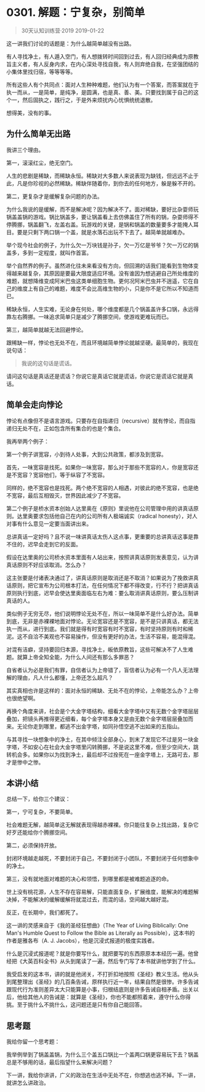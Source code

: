 # 0301. 解题：宁复杂，别简单
> 30天认知训练营·2019
2019-01-22

这一讲我们讨论的话题是：为什么越简单越没有出路。

有人寻找净土，有人遁入空门，有人想拨转时间回到过去，有人回归经典成为原教旨主义者，有人反身内求，在内心深处寻找自我，有人则弃绝自我，在坚强团结的小集体里找归宿，等等等等。

所有这些人有个共同点：面对人生种种难题，他们认为有一个答案，而答案就在于执一而从，一是简单，是纯净，是圆满，也是真、善、美。只要找到属于自己的这个一，然后固执之，践行之，于是外来烦扰内心忧惧统统退散。

想得美，没有的事。

## 为什么简单无出路
我讲三个理由。

第一，滚滚红尘，绝无空门。

人生的悲剧是稀缺，而稀缺永恒。稀缺对大多数人来说表现为缺钱，但远远不止于此，凡是你珍视的必然稀缺。稀缺伴随着你，到你去的任何地方，躲是躲不开的。

第二，更复杂才是缓解复杂问题的办法。

为什么我说的是缓解，而不是解决呢？因为解决不了。面对稀缺，要好比杂耍师玩锅盖盖锅的游戏。锅比锅盖多，要让锅盖看上去仿佛盖住了所有的锅，杂耍师得不停腾挪，锅盖翻飞，左盖右盖。玩游戏的关键，是锅和锅盖的数量要多才能掩人耳目。要是只剩下两口锅一个盖，就是水落石出玩不下去了。越简单就越难办。

举个现今社会的例子，为什么欠一万块钱是孙子，欠一万亿是爷爷？欠一万亿的锅盖多，多到一定程度，就叫作首富。

举个自然界的例子。虽然进化往未来看没有方向，但回溯的话我们能看到生物体变得越来越复杂，其原因是要最大限度适应环境。没有谁因为想逃避自己所处维度的难题，就想降维变成阿米巴虫这类单细胞生物。更何况阿米巴虫并不逍遥，它在自己的维度上有自己的难题，难度不会比高维生物的小，只是你不是它所以不知道而已。

稀缺永恒，人生实难，无论身在何处，哪个维度都是几个锅盖盖许多口锅，永远得靠左右腾挪。一味追求简单只是减少了腾挪空间，使游戏更难玩而已。

第三，越简单就越无法回避悖论。

跟稀缺一样，悖论也无处不在，而且环境越简单悖论就越坚硬。最简单的，我现在说句话：

> 我说的这句话是谎话。

请问这句话是真话还是谎话？你说它是真话它就是谎话，你说它是谎话它就是真话。

## 简单会走向悖论
悖论有点像但不是语言游戏。只要存在自指递归（recursive）就有悖论，而自指递归无处不在，正如包含所有集合的也是个集合。

我再举两个例子：

第一个例子讲宽容，小到待人处事，大到公共政策，都涉及到宽容。

首先，一味宽容是找死。如果你一味宽容，那么对于那些不宽容的人，你是宽容还是不宽容？宽容他们，等于纵容了不宽容。

同样的，绝不宽容也是找死。两个绝不宽容的人相遇，对彼此的绝不宽容，也是绝不宽容，最后互相毁灭，世界因此减少了不宽容。

第二个例子是桥水资本创始人达里奥在《原则》里说他在公司管理中用的讲真话原则。达里奥要求包括他自己在内的公司所有人极端诚实（radical honesty），对人对事有什么意见一定要当面讲出来。

总讲真话一定好吗？且不说一味讲真话太伤人这点事，更重要的总讲真话这事是靠不住的，迟早会走到它的反面。

假设在达里奥的公司桥水资本里面有人站出来，按照讲真话原则发表意见，认为讲真话原则不好应该取消。怎么办？

这主张要是付诸表决通过了，讲真话原则是取消还是不取消？如果说为了挽救讲真话原则，把它宣布为公司根本打法，在任何情况下都不得改变，行不行？把讲真话原则执行到底，迟早会使达里奥面临左右为难：要么取消讲真话原则，要么压制讲真话的人。

类似例子无穷无尽，他们说明悖论无处不在，所以一味简单不是什么好办法。简单到底，无非是赤裸裸地面对悖论。无论宽容还是不宽容，是不是只讲真话，都无法执一而从，进行到底。我们就是得有时宽容有时不宽容，有时坚持原则有时和稀泥。这不自洽不美观也不容易操作，但没有更好的办法，生活不容易，能混得混。

对混有洁癖，坚持要回归本源，寻找净土，皈依原教旨，这些可解决不了人生难题。就算上帝全知全能，为什么人间还有那么多罪恶？

自省者认为必是我们有罪，自信者认为上帝错了，盲信者认为必有一个凡人无法理解的理由，凡人什么都懂，上帝还怎么超凡？

其实真相也许是这样的：面对永恒的稀缺、无处不在的悖论，上帝能怎么办？上帝也很绝望啊。

再换个角度来讲，社会是个大金字塔结构，细看大金字塔中又有无数个金字塔层层叠加，把镜头再推得更近细看，每个金字塔本身又是由无数个金字塔层层叠加而来。无论你走到哪里，都逃不出金字塔，如同孙悟空逃不出如来的五指山。

与其寻找一块想象中的净土，在其中倾注全部身心，到末了发现它不过是另一块金字塔，不如安心在社会大金字塔里闪转腾挪，不是说这里不难，但至少空间大，跳转机会多。如果你以为找到净土，最后却不过拴死在一座金字塔上，无路可去，那才是惨中之惨。

## 本讲小结
总结一下，给你三个建议：

第一，宁可复杂，不要简单。

社会难题无解，越简单这无解就表现得越赤裸裸。你只能往复杂上找出路，复杂它好歹还能给你个腾挪空间。

第二，必须保持开放。

封闭环境越走越死，不要封闭于自己，不要封闭于小团队，不要封闭于任何想象中的净土。

第三，没有就地面对难题的决心和领悟，到哪里都是被难题追逐的命。

世上没有桃花源，人生不存在容易解，只能直面复杂，扩展维度，能解决的难题解决掉，不能解决的缓解缓解将就混过去，而混的话，空间越大越好混。

反正，在长期中，我们都死了。

这一讲的灵感来自于《我的圣经狂想曲》（The Year of Living Biblically: One Man's Humble Quest to Follow the Bible as Literally as Possible），这本书的作者是雅各布（A. J. Jacobs），他是沉浸式报道的极度实践者。

什么是沉浸式报道呢？就是你要写什么，就把要写的东西原原本本经历一遍。他曾经把《大英百科全书》从头到尾读了一遍，然后专门写了本书就讲他学到了什么。

我受启发的这本书，讲的就是他闭关，不打折扣地按照《圣经》教义生活。他从头到尾整理出《圣经》的几百条告诫，原样执行近一年，结果自然是很惨。许多告诫跟现代行为准则差异太大只能算是小事，归根结底则是许多告诫自相矛盾。出关以后，他给其他人的告诫是：就算是《圣经》，你也不能都照着来，遵守什么你得挑。至于挑什么不挑什么，这问题还是只有你自己能回答。

## 思考题
我给你留一个思考题：

我举例举到了锅盖盖锅，为什么三个盖五口锅比一个盖两口锅更容易玩下去？锅盖总是不够用的话，最后指望什么来解决问题？

下一讲，我给你讲讲，广义的政治在生活中无处不在，你想逃也逃不掉。下一讲，就讲怎么讲政治。

